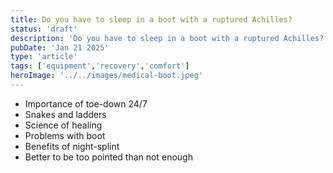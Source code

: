 ```yaml
---
title: Do you have to sleep in a boot with a ruptured Achilles?
status: 'draft'
description: 'Do you have to sleep in a boot with a ruptured Achilles?'
pubDate: 'Jan 21 2025'
type: 'article'
tags: ['equipment','recovery','comfort']
heroImage: '../../images/medical-boot.jpeg'
---
```


- Importance of toe-down 24/7
- Snakes and ladders
- Science of healing
- Problems with boot
- Benefits of night-splint
- Better to be too pointed than not enough
